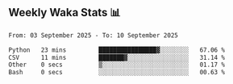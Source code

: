 ## Weekly Waka Stats 📊
<!--START_SECTION:waka-->

```txt
From: 03 September 2025 - To: 10 September 2025

Python   23 mins         ████████████████▓░░░░░░░░   67.06 %
CSV      11 mins         ███████▓░░░░░░░░░░░░░░░░░   31.14 %
Other    0 secs          ▒░░░░░░░░░░░░░░░░░░░░░░░░   01.17 %
Bash     0 secs          ░░░░░░░░░░░░░░░░░░░░░░░░░   00.63 %
```

<!--END_SECTION:waka-->

<!--

Here are some ideas to get you started:

- 🔭 I’m currently working on (way to add branches committed on)
- 🌱 I’m currently learning Web Frameworks and Machine Learning! (Lisp, JS (react & angular), Python, and __)
- 💬 Ask me about ...
- 📫 How to reach me: 
- 😄 Pronouns: He/Him/His
- ⚡ Fun fact: ...

that-recsys-lab
-->
